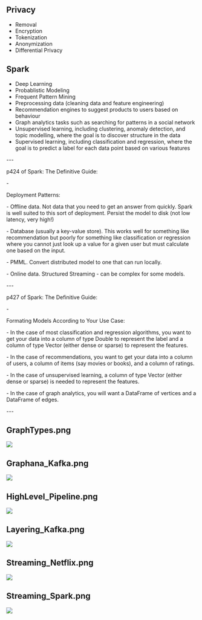 ## Privacy

* Removal
* Encryption
* Tokenization
* Anonymization
* Differential Privacy

## Spark

* Deep Learning
* Probablistic Modeling
* Frequent Pattern Mining
* Preprocessing data (cleaning data and feature engineering)
* Recommendation engines to suggest products to users based on behaviour
* Graph analytics tasks such as searching for patterns in a social network
* Unsupervised learning, including clustering, anomaly detection, and topic modelling, where the goal is to discover structure in the data
* Supervised learning, including classification and regression, where the goal is to predict a label for each data point based on various features


<p>---</p>
<p>p424 of Spark: The Definitive Guide:</p>
<p>-</p>
<p>Deployment Patterns:</p>
<p>- Offline data.  Not data that you need to get an answer from quickly.  Spark is well suited to this sort of deployment.  Persist the model to disk (not low latency, very high!)</p>
<p>- Database (usually a key-value store).  This works well for something like recommendation but poorly for something like classification or regression where you cannot just look up a value for a given user but must calculate one based on the input.</p>
<p>- PMML.  Convert distributed model to one that can run locally.</p>
<p>- Online data.  Structured Streaming - can be complex for some models.</p>
<p>---</p>
<p>p427 of Spark: The Definitive Guide:</p>
<p>-</p>
<p>Formating Models According to Your Use Case:</p>
<p>- In the case of most classification and regression algorithms, you want to get your data into a column of type Double to represent the label and a column of type Vector (either dense or sparse) to represent the features.</p>
<p>- In the case of recommendations, you want to get your data into a column of users, a column of items (say movies or books), and a column of ratings.</p>
<p>- In the case of unsupervised learning, a column of type Vector (either dense or sparse) is needed to represent the features.</p>
<p>- In the case of graph analytics, you will want a DataFrame of vertices and a DataFrame of edges.</p>
<p>---</p>


## GraphTypes.png

![](https://github.com/geoffreylink/Projects/blob/master/08%20Data%20Engineering/GraphTypes.png)

## Graphana_Kafka.png

![](https://github.com/geoffreylink/Projects/blob/master/08%20Data%20Engineering/Graphana_Kafka.png)

## HighLevel_Pipeline.png

![](https://github.com/geoffreylink/Projects/blob/master/08%20Data%20Engineering/HighLevel_Pipeline.png)

## Layering_Kafka.png

![](https://github.com/geoffreylink/Projects/blob/master/08%20Data%20Engineering/Layering_Kafka.png)

## Streaming_Netflix.png

![](https://github.com/geoffreylink/Projects/blob/master/08%20Data%20Engineering/Streaming_Netflix.png)

## Streaming_Spark.png

![](https://github.com/geoffreylink/Projects/blob/master/08%20Data%20Engineering/Streaming_Spark.png)
